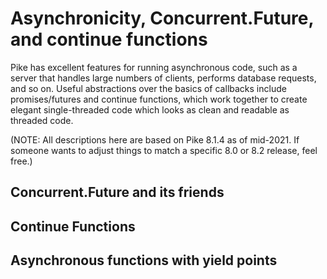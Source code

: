 Asynchronicity, Concurrent.Future, and continue functions
=========================================================

Pike has excellent features for running asynchronous code, such as a server that
handles large numbers of clients, performs database requests, and so on. Useful
abstractions over the basics of callbacks include promises/futures and continue
functions, which work together to create elegant single-threaded code which looks
as clean and readable as threaded code.

(NOTE: All descriptions here are based on Pike 8.1.4 as of mid-2021. If someone
wants to adjust things to match a specific 8.0 or 8.2 release, feel free.)

Concurrent.Future and its friends
---------------------------------

Continue Functions
------------------

Asynchronous functions with yield points
----------------------------------------
